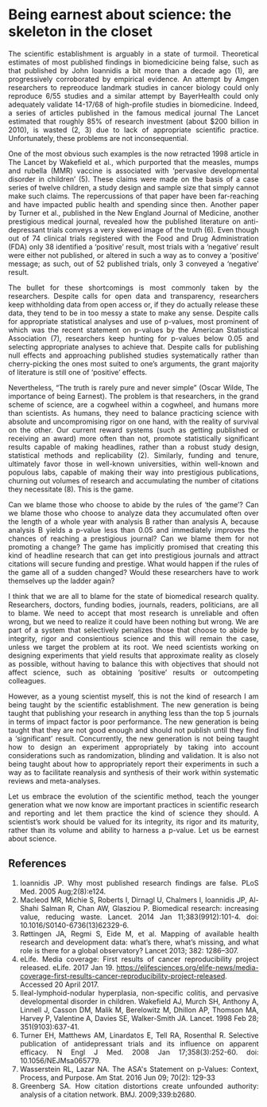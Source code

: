 # Being earnest about science: the skeleton in the closet 

<div align="justify">
 
The scientific establishment is arguably in a state of turmoil. Theoretical estimates of most published findings in biomedicicine being false, such as that published by John Ioannidis a bit more than a decade ago (1), are progressively corroborated by empirical evidence. An attempt by Amgen researchers to repreoduce landmark studies in cancer biology could only reproduce 6/55 studies and a similar attempt by BayerHealth could only adequately validate 14-17/68 of high-profile studies in biomedicine. Indeed, a series of articles published in the famous medical journal The Lancet estimated that roughly 85% of research investment (about $200 billion in 2010), is wasted (2, 3) due to lack of appropriate scientific practice. Unfortunately, these problems are not inconsequential.

One of the most obvious such examples is the now retracted 1998 article in The Lancet by Wakefield et al., which purported that the measles, mumps and rubella (MMR) vaccine is associated with ‘pervasive developmental disorder in children’ (5). These claims were made on the basis of a case series of twelve children, a study design and sample size that simply cannot make such claims. The repercussions of that paper have been far-reaching and have impacted public health and spending since then. Another paper by Turner et al., published in the New England Journal of Medicine, another prestigious medical journal, revealed how the published literature on anti-depressant trials conveys a very skewed image of the truth (6). Even though out of 74 clinical trials registered with the Food and Drug Administration (FDA) only 38 identified a ‘positive’ result, most trials with a ‘negative’ result were either not published, or altered in such a way as to convey a ‘positive’ message; as such, out of 52 published trials, only 3 conveyed a ‘negative’ result. 

The bullet for these shortcomings is most commonly taken by the researchers. Despite calls for open data and transparency, researchers keep withholding data from open access or, if they do actually release these data, they tend to be in too messy a state to make any sense. Despite calls for appropriate statistical analyses and use of p-values, most prominent of which was the recent statement on p-values by the American Statistical Association (7), researchers keep hunting for p-values below 0.05 and selecting appropriate analyses to achieve that. Despite calls for publishing null effects and approaching published studies systematically rather than cherry-picking the ones most suited to one’s arguments, the grant majority of literature is still one of ‘positive’ effects.

Nevertheless, “The truth is rarely pure and never simple” (Oscar Wilde, The importance of being Earnest). The problem is that researchers, in the grand scheme of science, are a cogwheel within a cogwheel, and humans more than scientists. As humans, they need to balance practicing science with absolute and uncompromising rigor on one hand, with the reality of survival on the other. Our current reward systems (such as getting published or receiving an award) more often than not, promote statistically significant results capable of making headlines, rather than a robust study design, statistical methods and replicability (2). Similarly, funding and tenure, ultimately favor those in well-known universities, within well-known and populous labs, capable of making their way into prestigious publications, churning out volumes of research and accumulating the number of citations they necessitate (8). This is the game.

Can we blame those who choose to abide by the rules of ‘the game’? Can we blame those who choose to analyze data they accumulated often over the length of a whole year with analysis B rather than analysis A, because analysis B yields a p-value less than 0.05 and immediately improves the chances of reaching a prestigious journal? Can we blame them for not promoting a change? The game has implicitly promised that creating this kind of headline research that can get into prestigious journals and attract citations will secure funding and prestige. What would happen if the rules of the game all of a sudden changed? Would these researchers have to work themselves up the ladder again?

I think that we are all to blame for the state of biomedical research quality. Researchers, doctors, funding bodies, journals, readers, politicians, are all to blame. We need to accept that most research is unreliable and often wrong, but we need to realize it could have been nothing but wrong. We are part of a system that selectively penalizes those that choose to abide by integrity, rigor and consientious science and this will remain the case, unless we target the problem at its root. We need scientists working on designing experiments that yield results that approximate reality as closely as possible, without having to balance this with objectives that should not affect science, such as obtaining ‘positive’ results or outcompeting colleagues. 

However, as a young scientist myself, this is not the kind of research I am being taught by the scientific establishment. The new generation is being taught that publishing your research in anything less than the top 5 journals in terms of impact factor is poor performance. The new generation is being taught that they are not good enough and should not publish until they find a ‘significant’ result. Concurrently, the new generation is not being taught how to design an experiment appropriately by taking into account considerations such as randomization, blinding and validation. It is also not being taught about how to appropriately report their experiments in such a way as to facilitate reanalysis and synthesis of their work within systematic reviews and meta-analyses.

Let us embrace the evolution of the scientific method, teach the younger generation what we now know are important practices in scientific research and reporting and let them practice the kind of science they should. A scientist’s work should be valued for its integrity, its rigor and its maturity, rather than its volume and ability to harness a p-value. Let us be earnest about science.

 
## References
1.	Ioannidis JP. Why most published research findings are false. PLoS Med. 2005 Aug;2(8):e124. 
2.	Macleod MR, Michie S, Roberts I, Dirnagl U, Chalmers I, Ioannidis JP, Al-Shahi Salman R, Chan AW, Glasziou P. Biomedical research: increasing value, reducing waste. Lancet. 2014 Jan 11;383(9912):101-4. doi: 10.1016/S0140-6736(13)62329-6. 
3.	Røttingen JA, Regmi S, Eide M, et al. Mapping of available health research and development data: what’s there, what’s missing, and what role is there for a global observatory? Lancet 2013; 382: 1286–307.
4.	eLife. Media coverage: First results of cancer reproducibility project released. eLife. 2017 Jan 19. https://elifesciences.org/elife-news/media-coverage-first-results-cancer-reproducibility-project-released. Accessed 20 April 2017.
5.	Ileal-lymphoid-nodular hyperplasia, non-specific colitis, and pervasive developmental disorder in children. Wakefield AJ, Murch SH, Anthony A, Linnell J, Casson DM, Malik M, Berelowitz M, Dhillon AP, Thomson MA, Harvey P, Valentine A, Davies SE, Walker-Smith JA. Lancet. 1998 Feb 28; 351(9103):637-41.
6.	Turner EH, Matthews AM, Linardatos E, Tell RA, Rosenthal R. Selective publication of antidepressant trials and its influence on apparent efficacy. N Engl J Med. 2008 Jan 17;358(3):252-60. doi: 10.1056/NEJMsa065779.
7.	Wasserstein RL, Lazar NA. The ASA's Statement on p-Values: Context, Process, and Purpose. Am Stat. 2016 Jun 09; 70(2): 129-33
8.	Greenberg SA. How citation distortions create unfounded authority: analysis of a citation network. BMJ. 2009;339:b2680.

</div>
